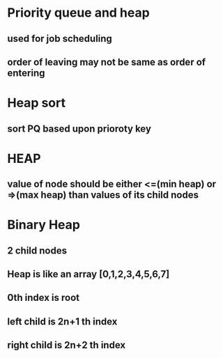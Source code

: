 # Priority queue and heap
## used for job scheduling
## order of leaving may not be same as order of entering

# Heap sort
## sort PQ based upon prioroty key


# HEAP
## value of node should be either <=(min heap) or =>(max heap) than values of its child nodes

# Binary Heap
## 2 child nodes

## Heap is like an array [0,1,2,3,4,5,6,7]
## 0th index is root
## left child is 2n+1 th index
## right child is 2n+2 th index

